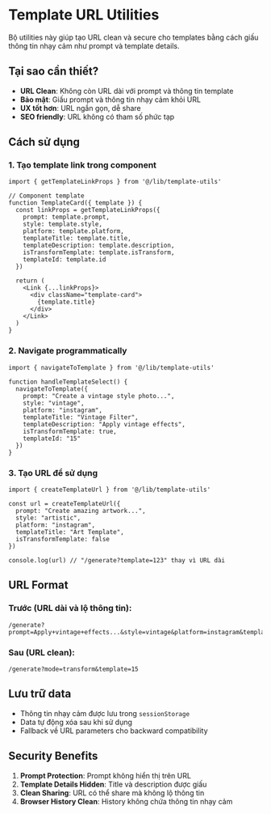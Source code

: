 # Template URL Utilities

Bộ utilities này giúp tạo URL clean và secure cho templates bằng cách giấu thông tin nhạy cảm như prompt và template details.

## Tại sao cần thiết?

- **URL Clean**: Không còn URL dài với prompt và thông tin template
- **Bảo mật**: Giấu prompt và thông tin nhạy cảm khỏi URL
- **UX tốt hơn**: URL ngắn gọn, dễ share
- **SEO friendly**: URL không có tham số phức tạp

## Cách sử dụng

### 1. Tạo template link trong component

```tsx
import { getTemplateLinkProps } from '@/lib/template-utils'

// Component template
function TemplateCard({ template }) {
  const linkProps = getTemplateLinkProps({
    prompt: template.prompt,
    style: template.style,
    platform: template.platform,
    templateTitle: template.title,
    templateDescription: template.description,
    isTransformTemplate: template.isTransform,
    templateId: template.id
  })

  return (
    <Link {...linkProps}>
      <div className="template-card">
        {template.title}
      </div>
    </Link>
  )
}
```

### 2. Navigate programmatically

```tsx
import { navigateToTemplate } from '@/lib/template-utils'

function handleTemplateSelect() {
  navigateToTemplate({
    prompt: "Create a vintage style photo...",
    style: "vintage",
    platform: "instagram",
    templateTitle: "Vintage Filter",
    templateDescription: "Apply vintage effects",
    isTransformTemplate: true,
    templateId: "15"
  })
}
```

### 3. Tạo URL để sử dụng

```tsx
import { createTemplateUrl } from '@/lib/template-utils'

const url = createTemplateUrl({
  prompt: "Create amazing artwork...",
  style: "artistic",
  platform: "instagram",
  templateTitle: "Art Template",
  isTransformTemplate: false
})

console.log(url) // "/generate?template=123" thay vì URL dài
```

## URL Format

### Trước (URL dài và lộ thông tin):
```
/generate?prompt=Apply+vintage+effects...&style=vintage&platform=instagram&templateTitle=Vintage+Filter&templateDescription=Apply+vintage+effects&transform=true&templateId=15
```

### Sau (URL clean):
```
/generate?mode=transform&template=15
```

## Lưu trữ data

- Thông tin nhạy cảm được lưu trong `sessionStorage`
- Data tự động xóa sau khi sử dụng
- Fallback về URL parameters cho backward compatibility

## Security Benefits

1. **Prompt Protection**: Prompt không hiển thị trên URL
2. **Template Details Hidden**: Title và description được giấu
3. **Clean Sharing**: URL có thể share mà không lộ thông tin
4. **Browser History Clean**: History không chứa thông tin nhạy cảm 